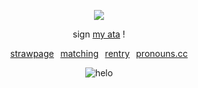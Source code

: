 </p>

<div align="center">

![](https://komarev.com/ghpvc/?username=beaverhollow&label=players&style=flat-square&color=20240C&base=23264)

</div>

<div align="center">
  
sign
[my ata](https://adminvirus.atabook.org/) !


[strawpage](https://winendine.straw.page/)⠀[matching](https://ragebaiters.straw.page/)⠀[rentry](https://rentry.co/boytreat)⠀[pronouns.cc](https://pronouns.cc/@adminvirus) 

</div>

<div align="center">

![helo](https://files.catbox.moe/i3n09a.png)

</div>

</div>
